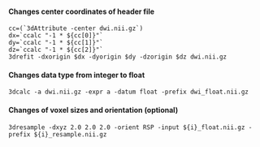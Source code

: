 #### Changes center coordinates of header file 

<pre><code>cc=(`3dAttribute -center dwi.nii.gz`)   
dx=`ccalc "-1 * ${cc[0]}"`
dy=`ccalc "-1 * ${cc[1]}"`
dz=`ccalc "-1 * ${cc[2]}"`
3drefit -dxorigin $dx -dyorigin $dy -dzorigin $dz dwi.nii.gz</code></pre>

#### Changes data type from integer to float

<pre><code>3dcalc -a dwi.nii.gz -expr a -datum float -prefix dwi_float.nii.gz</code></pre>

#### Changes of voxel sizes and orientation (optional)

<pre><code>3dresample -dxyz 2.0 2.0 2.0 -orient RSP -input ${i}_float.nii.gz -prefix ${i}_resample.nii.gz</code></pre>

